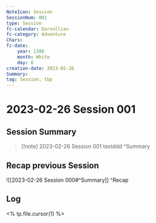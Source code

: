 ```yaml
---
NoteIcon: Session
SessionNum: 001
type: Session
fc-calendar: Darvollian
fc-category: Adventure
Chars: 
fc-date:
    year: 1388
    month: White
    day: 8
creation-date: 2023-02-26
Summary:
tag: Session, tbp
---
```



# 2023-02-26 Session 001



## Session Summary
>[!note] 2023-02-26 Session 001
> textddd
> ^Summary

## Recap previous Session 
![[2023-02-26 Session 000#^Summary]]
^Recap


## Log

<% tp.file.cursor(1) %>